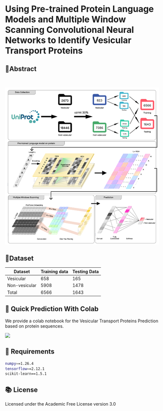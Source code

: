 # Using Pre-trained Protein Language Models and Multiple Window Scanning Convolutional Neural Networks to Identify Vesicular Transport Proteins

## 🧬Abstract <a name="abstract"></a>
<br>

![workflow](figure/Flowchart.png)

## 📃Dataset <a name="Dataset"></a>

| Dataset                      | Training data | Testing Data |
|------------------------------|---------------|--------------|
| Vesicular                    | 658           | 165          |
| Non-vesicular                | 5908          | 1478         |
| Total                        | 6566          | 1643         |

## 🚀&nbsp;Quick Prediction With Colab <a name="colab"></a>
We provide a colab notebook for the Vesicular Transport Proteins Prediction based on protein sequences.

[<img src="https://colab.research.google.com/assets/colab-badge.svg">](https://colab.research.google.com/drive/133sbveFxzeSAA5BWngr6ocArhUuVW0R1?usp=sharing)

## 💾&nbsp;Requirements <a name="requirement"></a>
```bash
numpy==1.26.4
tensorflow==2.12.1
scikit-learn==1.5.1
```
## 📚&nbsp;License <a name=" License"></a>
Licensed under the Academic Free License version 3.0
